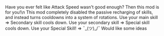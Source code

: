 Have you ever felt like Attack Speed wasn't good enough? Then this mod is for you!\\n
This mod completely disabled the passive recharging of skills, and instead turns cooldowns into a system of rotations.
Use your main skill => Secondary skill cools down. Use your secondary skill => Special skill cools down. Use your Special Skill! => ¯\_(ツ)_/¯ Would like some ideas

